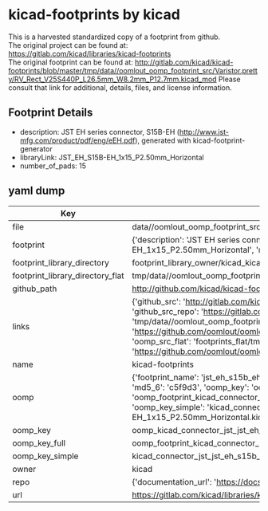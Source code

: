 # kicad-footprints by kicad  
This is a harvested standardized copy of a footprint from github.  
The original project can be found at:  
https://gitlab.com/kicad/libraries/kicad-footprints  
The original footprint can be found at:
http://gitlab.com/kicad/kicad-footprints/blob/master/tmp/data//oomlout_oomp_footprint_src/Varistor.pretty/RV_Rect_V25S440P_L26.5mm_W8.2mm_P12.7mm.kicad_mod
Please consult that link for additional, details, files, and license information.  
## Footprint Details
* description: JST EH series connector, S15B-EH (http://www.jst-mfg.com/product/pdf/eng/eEH.pdf), generated with kicad-footprint-generator  
* libraryLink: JST_EH_S15B-EH_1x15_P2.50mm_Horizontal  
* number_of_pads: 15  
## yaml dump  
| Key | Value |  
| --- | --- |  
| file | data//oomlout_oomp_footprint_src/kicad-footprints/Connector_JST.pretty/JST_EH_S15B-EH_1x15_P2.50mm_Horizontal.kicad_mod |  
| footprint | {'description': 'JST EH series connector, S15B-EH (http://www.jst-mfg.com/product/pdf/eng/eEH.pdf), generated with kicad-footprint-generator', 'libraryLink': 'JST_EH_S15B-EH_1x15_P2.50mm_Horizontal', 'number_of_pads': 15} |  
| footprint_library_directory | footprint_library_owner/kicad_kicad-footprints/ |  
| footprint_library_directory_flat | tmp/data//oomlout_oomp_footprint_src/footprints_flat/kicad_connector_jst_jst_eh_s15b_eh_1x15_p2_50mm_horizontal/working |  
| github_path | http://github.com/kicad/kicad-footprints/blob/master/tmp/data//oomlout_oomp_footprint_src/Connector_JST.pretty/JST_EH_S15B-EH_1x15_P2.50mm_Horizontal.kicad_mod |  
| links | {'github_src': 'http://gitlab.com/kicad/kicad-footprints/blob/master/tmp/data//oomlout_oomp_footprint_src/Varistor.pretty/RV_Rect_V25S440P_L26.5mm_W8.2mm_P12.7mm.kicad_mod', 'github_src_repo': 'https://gitlab.com/kicad/libraries/kicad-footprints', 'oomp_bot': 'tmp/data//oomlout_oomp_footprint_src/footprints/kicad_connector_jst_jst_eh_s15b_eh_1x15_p2_50mm_horizontal/working', 'oomp_bot_github': 'https://github.com/oomlout/oomlout_oomp_footprint_bot/tree/main/tmp/data//oomlout_oomp_footprint_src/footprints/kicad_connector_jst_jst_eh_s15b_eh_1x15_p2_50mm_horizontal/working', 'oomp_src_flat': 'footprints_flat/tmp/data//oomlout_oomp_footprint_src/footprints_flat/kicad_connector_jst_jst_eh_s15b_eh_1x15_p2_50mm_horizontal/working', 'oomp_src_flat_github': 'https://github.com/oomlout/oomlout_oomp_footprint_src/tree/main/tmp/data//oomlout_oomp_footprint_src/footprints_flat/kicad_connector_jst_jst_eh_s15b_eh_1x15_p2_50mm_horizontal/working'} |  
| name | kicad-footprints |  
| oomp | {'footprint_name': 'jst_eh_s15b_eh_1x15_p2_50mm_horizontal', 'library_name': 'connector_jst', 'md5': 'c5f9d3995406f5836ae7a3be547dccd0', 'md5_10': 'c5f9d39954', 'md5_5': 'c5f9d', 'md5_6': 'c5f9d3', 'oomp_key': 'oomp_kicad_connector_jst_jst_eh_s15b_eh_1x15_p2_50mm_horizontal', 'oomp_key_extra': 'oomp_footprint_kicad_connector_jst_jst_eh_s15b_eh_1x15_p2_50mm_horizontal', 'oomp_key_full': 'oomp_footprint_kicad_connector_jst_jst_eh_s15b_eh_1x15_p2_50mm_horizontal_c5f9d3', 'oomp_key_simple': 'kicad_connector_jst_jst_eh_s15b_eh_1x15_p2_50mm_horizontal', 'original_filename': 'data//oomlout_oomp_footprint_src/kicad-footprints/Connector_JST.pretty/JST_EH_S15B-EH_1x15_P2.50mm_Horizontal.kicad_mod', 'owner_name': 'kicad'} |  
| oomp_key | oomp_kicad_connector_jst_jst_eh_s15b_eh_1x15_p2_50mm_horizontal |  
| oomp_key_full | oomp_footprint_kicad_connector_jst_jst_eh_s15b_eh_1x15_p2_50mm_horizontal |  
| oomp_key_simple | kicad_connector_jst_jst_eh_s15b_eh_1x15_p2_50mm_horizontal |  
| owner | kicad |  
| repo | {'documentation_url': 'https://docs.github.com/rest/repos/repos#get-a-repository', 'message': 'Not Found'} |  
| url | https://gitlab.com/kicad/libraries/kicad-footprints |  


